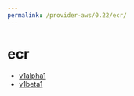 ```yaml
---
permalink: /provider-aws/0.22/ecr/
---
```


# ecr



* [v1alpha1](v1alpha1/index.md)
* [v1beta1](v1beta1/index.md)